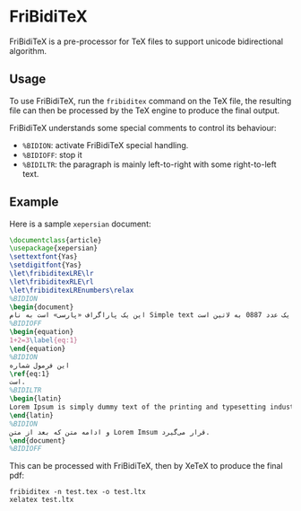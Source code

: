 FriBidiTeX
========

FriBidiTeX is a pre-processor for TeX files to support unicode bidirectional algorithm.

Usage
-----

To use FriBidiTeX, run the `fribiditex` command on the TeX file, the resulting file
can then be processed by the TeX engine to produce the final output.

FriBidiTeX understands some special comments to control its behaviour:

* `%BIDION`: activate FriBidiTeX special handling.
* `%BIDIOFF`: stop it
* `%BIDILTR`: the paragraph is mainly left-to-right with some right-to-left text.

Example
-------

Here is a sample `xepersian` document:

````latex
\documentclass{article}
\usepackage{xepersian}
\settextfont{Yas}
\setdigitfont{Yas}
\let\fribiditexLRE\lr
\let\fribiditexRLE\rl
\let\fribiditexLREnumbers\relax
%BIDION
\begin{document}    
این یک پاراگراف «پارسی» است به نام Simple text و این یک عدد 0887 به لاتین است.
%BIDIOFF
\begin{equation}
1+2=3\label{eq:1}
\end{equation}
%BIDION
این فرمول شماره
\ref{eq:1}
است.
%BIDILTR
\begin{latin}
Lorem Ipsum is simply dummy text of the printing and typesetting industry. Lorem Ipsum has been the industry's standard dummy text ever since the 1500s, when an unknown printer took a galley of type and scrambled it to make a type specimen book. It has survived not only five centuries, but also the leap into electronic typesetting, remaining essentially unchanged. It was popularised in the 1960s with the release of Letraset sheets containing Lorem Ipsum passages, and more recently with desktop publishing software like Aldus PageMaker including versions of Lorem Ipsum.
\end{latin}
%BIDION
و ادامه متن که بعد از متن Lorem Imsum قرار می‌گیرد.
\end{document}
%BIDIOFF
````

This can be processed with FriBidiTeX, then by XeTeX to produce the final pdf:

    fribiditex -n test.tex -o test.ltx
    xelatex test.ltx
